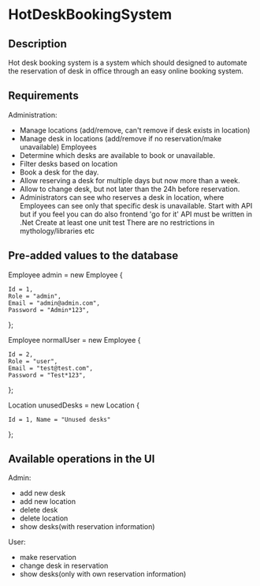 # HotDeskBookingSystem
## Description
Hot desk booking system is a system which should designed to automate the reservation of desk in
office through an easy online booking system.
## Requirements
Administration:
- Manage locations (add/remove, can't remove if desk exists in location)
- Manage desk in locations (add/remove if no reservation/make unavailable)
Employees
- Determine which desks are available to book or unavailable.
- Filter desks based on location
- Book a desk for the day.
- Allow reserving a desk for multiple days but now more than a week.
- Allow to change desk, but not later than the 24h before reservation.
- Administrators can see who reserves a desk in location, where Employees can see only that specific
desk is unavailable.
Start with API but if you feel you can do also frontend 'go for it'
API must be written in .Net
Create at least one unit test
There are no restrictions in mythology/libraries etc

## Pre-added values to the database 
Employee admin = new Employee
{

    Id = 1,
    Role = "admin",
    Email = "admin@admin.com",
    Password = "Admin*123",
};

Employee normalUser = new Employee
{

    Id = 2,
    Role = "user",
    Email = "test@test.com",
    Password = "Test*123",
};

Location unusedDesks = new Location 
{ 

    Id = 1, Name = "Unused desks" 
    
};

## Available operations in the UI
Admin:
- add new desk
- add new location
- delete desk
- delete location
- show desks(with reservation information)

User:
- make reservation
- change desk in reservation
- show desks(only with own reservation information)
